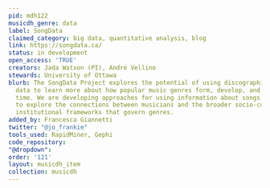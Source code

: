 ```yaml
---
pid: mdh122
musicdh_genre: data
label: SongData
claimed_category: big data, quantitative analysis, blog
link: https://songdata.ca/
status: in development
open_access: 'TRUE'
creators: Jada Watson (PI), André Vellino
stewards: University of Ottawa
blurb: The SongData Project explores the potential of using discographic and biographic
  data to learn more about how popular music genres form, develop, and evolve over
  time. We are developing approaches for using information about songs and artists
  to explore the connections between musicians and the broader socio-cultural and
  institutional frameworks that govern genres.
added_by: Francesca Giannetti
twitter: "@jo_frankie"
tools_used: RapidMiner, Gephi
code_repository: 
"@dropdown": 
order: '121'
layout: musicdh_item
collection: musicdh
---
```

